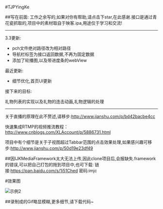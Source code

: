 
#TJPYingKe

##写在前面: 工作之余写的,如果对你有帮助,请点击下star,在此感谢.接口是通过青花瓷抓取的,项目中的素材取自于映客.ipa,用途仅于学习和交流!


***
3.3更新: 

* pch文件绝对路径改为相对路径 
* 导航栏标签为接口返回数据,不再为固定数据
* 添加了轮播图,以及带进度条的webView

最近更新:

* 细节优化,首页UI更新


接下来的目标:

礼物列表的实现以及礼物的连击动画,礼物逻辑的处理


***


关于直播的原理在此不赘述,请移步:<http://www.jianshu.com/p/bd42bacbe4cc>

快速集成RTMP的视频推流教程：<http://www.cnblogs.com/XLAccount/p/5886731.html>

项目中有个细节是关于子视图超过Tabbar范围的点击效果处理,如果感兴趣可移步:<http://www.jianshu.com/p/50d19e23df49>

##因IJKMediaFramework太大无法上传,因此clone项目后,会报缺失.framework的错误,可以把自己打包的拖到项目中,也可下载:
链接:<https://pan.baidu.com/s/1i51Ched> 密码:imjc


#效果图

![示例2](https://github.com/CodeAcmen/TJPYingKe/blob/master/TJPYingKe/TJPYingKe.gif)

##录制成的Gif略显模糊,更多细节,请下载代码~


